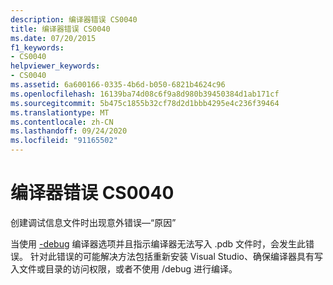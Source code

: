 ```yaml
---
description: 编译器错误 CS0040
title: 编译器错误 CS0040
ms.date: 07/20/2015
f1_keywords:
- CS0040
helpviewer_keywords:
- CS0040
ms.assetid: 6a600166-0335-4b6d-b050-6821b4624c96
ms.openlocfilehash: 16139ba74d08c6f9a8d980b39450384d1ab171cf
ms.sourcegitcommit: 5b475c1855b32cf78d2d1bbb4295e4c236f39464
ms.translationtype: MT
ms.contentlocale: zh-CN
ms.lasthandoff: 09/24/2020
ms.locfileid: "91165502"
---
```

# <a name="compiler-error-cs0040"></a>编译器错误 CS0040

创建调试信息文件时出现意外错误—“原因”  
  
 当使用 [-debug](../language-reference/compiler-options/debug-compiler-option.md) 编译器选项并且指示编译器无法写入 .pdb 文件时，会发生此错误。 针对此错误的可能解决方法包括重新安装 Visual Studio、确保编译器具有写入文件或目录的访问权限，或者不使用 /debug 进行编译。
